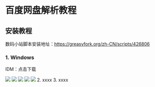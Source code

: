 # 百度网盘解析教程

## 安装教程
数码小站脚本安装地址：https://greasyfork.org/zh-CN/scripts/426806
### 1. Windows
IDM：<a herf="https://gitee.com/LoveGlaze/BaiDuPan/attach_files/860267/download/Internet%20Download%20Manager%206.39.5.exe" >点击下载</a>

<img src="https://gitee.com/LoveGlaze/images/raw/master/ShuMa-IDM.gif" />
<img src="https://gitee.com/LoveGlaze/BaiDuPan/raw/master/IDM1.png" />
<img src="https://gitee.com/LoveGlaze/BaiDuPan/raw/master/IDM2.png" />
<img src="https://gitee.com/LoveGlaze/BaiDuPan/raw/master/IDM3.png" />
<img src="https://gitee.com/LoveGlaze/BaiDuPan/raw/master/IDM4.png" />
2.  xxxx
3.  xxxx


